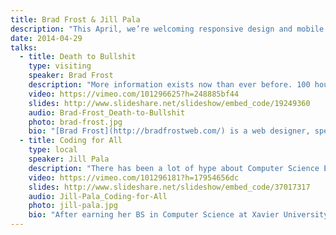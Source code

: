 ```yaml
---
title: Brad Frost & Jill Pala
description: "This April, we’re welcoming responsive design and mobile expert **Brad Frost** to Chattanooga. He’ll be discussing the mass amount of data on the web and how that leads to information overload and constant distraction. **Jill Pala** of Girls Preparatory School will be kicking off the night with her thoughts on the state of computer science education and whether everyone should know how to code."
date: 2014-04-29
talks:
  - title: Death to Bullshit
    type: visiting
    speaker: Brad Frost
    description: "More information exists now than ever before. 100 hours of video are uploaded to YouTube every minute. Facebook users upload 350 million photos every day, and over 10% of all photos ever taken were taken just last year.\r\n\r\nAlong with the rise of all this information comes the amount of bullshit we're exposed to. We're all struggling to capture just a few precious seconds of people's attention, leading some creators to exploit dirty tricks and dark patterns to get things done.\r\n\r\nIt's our role as creators in this information-soaked age to create things that are genuinely valuable and respect people's time."
    video: https://vimeo.com/101296625?h=248885bf44
    slides: http://www.slideshare.net/slideshow/embed_code/19249360
    audio: Brad-Frost_Death-to-Bullshit
    photo: brad-frost.jpg
    bio: "[Brad Frost](http://bradfrostweb.com/) is a web designer, speaker, writer, and consultant located in beautiful Pittsburgh, PA. He’s passionate about creating Web experiences that look and function beautifully on the never-ending stream of connected devices, and is constantly tweeting, writing and speaking about it. He’s also created some tools and resources for web designers, including [This Is Responsive](http://bradfrost.github.com/this-is-responsive/), [Pattern Lab](http://pattern-lab.info/), [Mobile Web Best Practices](http://mobilewebbestpractices.com/), and [WTF Mobile Web](http://wtfmobileweb.com/)."
  - title: Coding for All
    type: local
    speaker: Jill Pala
    description: "There has been a lot of hype about Computer Science Education over the past year in both the local and national media. Is it warranted? Does everyone need to know how to code? (Disclaimer: Jill believes the answer to both is Yes!) In this talk she’ll explore some of the reasoning behind the push for CS Education, some creative ways CS Ed is being implemented around town, and how you can help the growing effort to bring Computer Science Education to all students."
    video: https://vimeo.com/101296181?h=17954656dc
    slides: http://www.slideshare.net/slideshow/embed_code/37017317
    audio: Jill-Pala_Coding-for-All
    photo: jill-pala.jpg
    bio: "After earning her BS in Computer Science at Xavier University in 2001, Jill worked as a programmer in Chattanooga for four years before making the switch to education.\r\n\r\nJill has been teaching Computer Science at Girls Preparatory School since 2006 and is now the Computer Science Department Chair. She has been a Reader (grader) of the AP Computer Science exam since 2011. In 2012 she was awarded the [NCWIT Aspirations in Computing Educator Award](http://www.ncwit.org/programs-campaigns/aspirations-computing) for inspiring girls to pursue careers in computing.\r\n\r\nNamed a [Google Trailblazer Fellow](http://www.google.com/edu/programs/trailblazer/) in 2013, Jill is a founding member of [CodeXX](http://www.meetup.com/CodeXX/), Chattanooga’s coding group for women, and actively advocates for CS education and outreach opportunities in the Chattanooga area."
---
```

